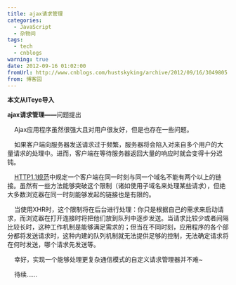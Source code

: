 ```yaml
---
title: ajax请求管理
categories:
  - JavaScript
  - 杂物间
tags:
  - tech
  - cnblogs
warning: true
date: 2012-09-16 01:02:00
fromUrl: http://www.cnblogs.com/hustskyking/archive/2012/09/16/3049805.html
from: 博客园
---
```



<p><strong>本文从ITeye导入</strong></p>


<p><span><strong>ajax请求管理&mdash;&mdash;</strong>问题提出</span></p>


<p><span>&nbsp;&nbsp;&nbsp; Ajax应用程序虽然很强大且对用户很友好，但是也存在一些问题。</span></p>


<p><span>&nbsp;&nbsp;&nbsp; 如果客户端向服务器发送请求过于频繁，服务器将会陷入对来自多个用户的大量请求的处理中。进而，客户端在等待服务器返回大量的响应时就会变得十分迟钝。</span></p>


<p><span>&nbsp;&nbsp;&nbsp; <a class="quote_title" title="http1.1" href="http://www.w3.org/Protocols/rfc2616/rfc2616-sec5.html#sec5" target="_blank">HTTP1.1规范</a>中规定一个客户端在同一时刻与同一个域名不能有两个以上的链接。虽然有一些方法能够突破这个限制（诸如使用子域名来处理某些请求），但绝大多数浏览器在同一时刻能够发起的链接也是有限的。</span></p>


<p><span>&nbsp;&nbsp;&nbsp; 当使用XHR时，这个限制将在后台进行处理：你只是根据自己的需求来启动请求，而浏览器在打开连接时将把他们放到队列中逐步发送。当请求比较少或者间隔比较长时，这种工作机制是能够满足需求的；但当在不同时刻，应用程序的各个部分都将发送请求时，这种内建的队列机制就无法提供足够的控制，无法确定请求将在何时发送，哪个请求先发送等。</span></p>


<p><span>&nbsp;&nbsp;&nbsp; 幸好，实现一个能够处理更复杂通信模式的自定义请求管理器并不难~</span></p>


<p><span>&nbsp;&nbsp;&nbsp; 待续......</span></p>